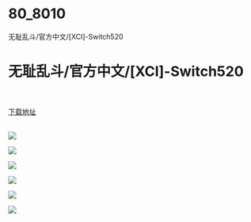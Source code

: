# 80_8010
无耻乱斗/官方中文/[XCI]-Switch520
# 无耻乱斗/官方中文/[XCI]-Switch520
 <br/></br>
[下载地址](https://www.switch520.cc/article/8010 "下载地址")
<br/></br>

<p><img src="https://www.switch520.cc/muke_img/upload_art_editor_20201222-1_da0efea7ff5b36285d3e4b2ff2a23e1b.jpg"></p>
<p><img src="https://www.switch520.cc/muke_img/upload_art_editor_20201222-1_82b9baaa749992429ac3c319789fedc7.jpg"></p>
<p><img src="https://www.switch520.cc/muke_img/upload_art_editor_20201222-1_c86e17d873e131666450630189e335af.jpg"></p>
<p><img src="https://www.switch520.cc/muke_img/upload_art_editor_20201222-1_a7ead8fbbd97d4dd71435e8046cd43f1.jpg"></p>
<p><img src="https://www.switch520.cc/muke_img/upload_art_editor_20201222-1_38a838fe4608b38e12c63025841335d9.jpg"></p>
<p><img src="https://www.switch520.cc/muke_img/upload_art_editor_20201222-1_f69d5543bd507cb14837fa87316ea1c8.jpg"></p>
<p><strong><span style="color:#D9D9D9">&nbsp;</span></strong></p>
